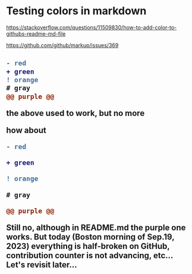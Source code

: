 # Testing colors in markdown

https://stackoverflow.com/questions/11509830/how-to-add-color-to-githubs-readme-md-file

https://github.com/github/markup/issues/369

<h2>

```diff
- red
+ green
! orange
# gray
@@ purple @@
```

the above used to work, but no more

how about

```diff
- red
```

```diff
+ green
```

```diff
! orange
```

```diff
# gray
```

```diff
@@ purple @@
```

Still no, although in README.md the purple one works. But today (Boston morning of Sep.19, 2023) everything is half-broken on GitHub,
contribution counter is not advancing, etc... Let's revisit later...
